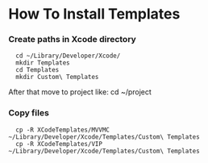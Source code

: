 # How To Install Templates

### Create paths in Xcode directory

```
  cd ~/Library/Developer/Xcode/
  mkdir Templates
  cd Templates
  mkdir Custom\ Templates
```

  After that move to project like: cd ~/project

### Copy files

```
  cp -R XCodeTemplates/MVVMC  ~/Library/Developer/Xcode/Templates/Custom\ Templates
  cp -R XCodeTemplates/VIP  ~/Library/Developer/Xcode/Templates/Custom\ Templates
```
